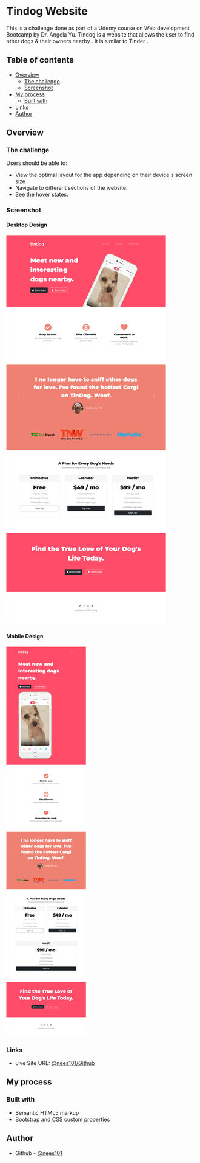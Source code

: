 # Tindog Website

This is a challenge done as part of a Udemy course on Web development Bootcamp by Dr. Angela Yu.
Tindog is a website that allows the user to find other dogs & their owners nearby . It is similar to Tinder .


## Table of contents

- [Overview](#overview)
  - [The challenge](#the-challenge)
  - [Screenshot](#screenshot)
- [My process](#my-process)
  - [Built with](#built-with)
- [Links](#links)
- [Author](#author)


## Overview

### The challenge

Users should be able to:

- View the optimal layout for the app depending on their device's screen size
- Navigate to different sections of the website.
- See the hover states.

### Screenshot

#### Desktop Design

![](./Desktop_version.png)

#### Mobile Design

![](./Mobile_version.png)



### Links

- Live Site URL: [@nees101/Github]( https://nees101.github.io/Tindog/)

## My process

### Built with

- Semantic HTML5 markup
- Bootstrap and CSS custom properties




## Author

- Github - [@nees101](https://www.github.com/nees101)

